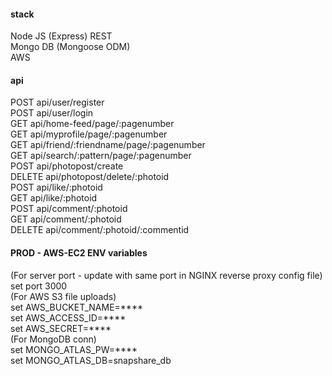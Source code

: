 <h4>stack</h4>
Node JS (Express) REST <br/>
Mongo DB (Mongoose ODM) <br/>
AWS <br/>

<h4>api</h4>
POST    api/user/register  <br/>
POST    api/user/login  <br/>
GET     api/home-feed/page/:pagenumber <br/>
GET     api/myprofile/page/:pagenumber <br/>
GET     api/friend/:friendname/page/:pagenumber <br/>
GET     api/search/:pattern/page/:pagenumber <br/>
POST    api/photopost/create <br/>
DELETE  api/photopost/delete/:photoid  <br/>
POST    api/like/:photoid  <br/>
GET     api/like/:photoid  <br/>
POST    api/comment/:photoid  <br/>
GET     api/comment/:photoid  <br/>
DELETE  api/comment/:photoid/:commentid  <br/>


<h4> PROD - AWS-EC2 ENV variables</h4>
(For server port - update with same port in NGINX reverse proxy config file) <br/>
    set port 3000 <br/>
(For AWS S3 file uploads) <br/>
    set AWS_BUCKET_NAME=**** <br/>
    set AWS_ACCESS_ID=**** <br/>
    set AWS_SECRET=**** <br/>
(For MongoDB conn) <br/>
    set MONGO_ATLAS_PW=**** <br/>
    set MONGO_ATLAS_DB=snapshare_db